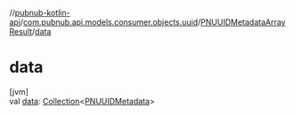 //[pubnub-kotlin-api](../../../index.md)/[com.pubnub.api.models.consumer.objects.uuid](../index.md)/[PNUUIDMetadataArrayResult](index.md)/[data](data.md)

# data

[jvm]\
val [data](data.md): [Collection](https://kotlinlang.org/api/latest/jvm/stdlib/kotlin.collections/-collection/index.html)&lt;[PNUUIDMetadata](../../../../../pubnub-core/pubnub-core-api/pubnub-core-api/com.pubnub.api.models.consumer.objects.uuid/-p-n-u-u-i-d-metadata/index.md)&gt;
